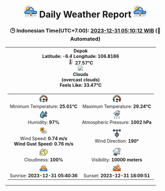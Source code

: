 # <h1 align='center'><img height='40' src='images/cloud.png'> Daily Weather Report <img height='40' src='images/cloud.png'></h1>
<h3 align='center'>🕒 Indonesian Time(UTC+7.00): <u>2023-12-31 05:10:12 WIB</u> (🤖Automated)</h3>

<table align='center'>
<tr>
<td align='center'><b>Depok</b><br><b>Latitude: -6.4 Longitude: 106.8186</b><br><img src='images/thermometer.png' height='18'> <b>27.57°C</b><br><img src='https://openweathermap.org/img/w/04n.png' height='50'><br><b>Clouds</b><br><b>(overcast clouds)</b><br><b>Feels Like: 33.47°C</b></td>
</tr>
<td>
<table>
<tr>
<td align='center'><img src='images/fast.png' height='25'><br>Minimum Temperature: <b>25.01°C</b></td>
<td align='center'><img src='images/fast.png' height='25'><br>Maximum Temperature: <b>29.24°C</b></td>
</tr>
<tr>
<td align='center'><img src='images/humidity.png' height='25'><br>Humidity: <b>97%</b></td>
<td align='center'><img src='images/atmospheric.png' height='25'><br>Atmospheric Pressure: <b>1002 hPa</b></td>
</tr>
<tr>
<td align='center'><img src='images/air-flow.png' height='25'><br>Wind Speed: <b>0.74 m/s<br>Wind Gust Speed: 0.76 m/s</b></td>
<td align='center'><img src='images/anemometer.png' height='25'><br>Wind Direction: <b>190°</b></td>
</tr>
<tr>
<td align='center'><img src='images/cloudy.png' height='25'><br>Cloudiness: <b>100%</b></td>
<td align='center'><img src='images/low-visibility.png' height='25'><br>Visibility: <b>10000 meters</b></td>
</tr>
<tr>
<td align='center'><img src='images/sunrise.png' height='25'><br>Sunrise: <b>2023-12-31 05:40:36</b></td>
<td align='center'><img src='images/sunsets.png' height='25'><br>Sunset: <b>2023-12-31 18:09:51</b></td>
</tr>
</table>
</table>
